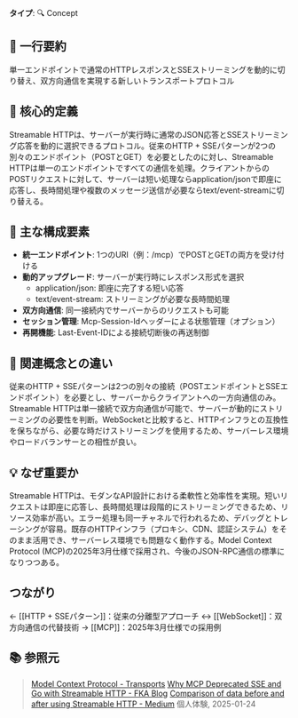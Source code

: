 **タイプ**: 🔍 Concept

## 📝 一行要約
単一エンドポイントで通常のHTTPレスポンスとSSEストリーミングを動的に切り替え、双方向通信を実現する新しいトランスポートプロトコル

## 🎯 核心的定義
Streamable HTTPは、サーバーが実行時に通常のJSON応答とSSEストリーミング応答を動的に選択できるプロトコル。従来のHTTP + SSEパターンが2つの別々のエンドポイント（POSTとGET）を必要としたのに対し、Streamable HTTPは単一のエンドポイントですべての通信を処理。クライアントからのPOSTリクエストに対して、サーバーは短い処理ならapplication/jsonで即座に応答し、長時間処理や複数のメッセージ送信が必要ならtext/event-streamに切り替える。

## 🌟 主な構成要素
- **統一エンドポイント**: 1つのURI（例：/mcp）でPOSTとGETの両方を受け付ける
- **動的アップグレード**: サーバーが実行時にレスポンス形式を選択
  - application/json: 即座に完了する短い応答
  - text/event-stream: ストリーミングが必要な長時間処理
- **双方向通信**: 同一接続内でサーバーからのリクエストも可能
- **セッション管理**: Mcp-Session-Idヘッダーによる状態管理（オプション）
- **再開機能**: Last-Event-IDによる接続切断後の再送制御

## 🔄 関連概念との違い
従来のHTTP + SSEパターンは2つの別々の接続（POSTエンドポイントとSSEエンドポイント）を必要とし、サーバーからクライアントへの一方向通信のみ。Streamable HTTPは単一接続で双方向通信が可能で、サーバーが動的にストリーミングの必要性を判断。WebSocketと比較すると、HTTPインフラとの互換性を保ちながら、必要な時だけストリーミングを使用するため、サーバーレス環境やロードバランサーとの相性が良い。

## 💡 なぜ重要か
Streamable HTTPは、モダンなAPI設計における柔軟性と効率性を実現。短いリクエストは即座に応答し、長時間処理は段階的にストリーミングできるため、リソース効率が高い。エラー処理も同一チャネルで行われるため、デバッグとトレーシングが容易。既存のHTTPインフラ（プロキシ、CDN、認証システム）をそのまま活用でき、サーバーレス環境でも問題なく動作する。Model Context Protocol (MCP)の2025年3月仕様で採用され、今後のJSON-RPC通信の標準になりつつある。

## つながり
← [[HTTP + SSEパターン]]：従来の分離型アプローチ
↔ [[WebSocket]]：双方向通信の代替技術
→ [[MCP]]：2025年3月仕様での採用例

## 📚 参照元
> [Model Context Protocol - Transports](https://modelcontextprotocol.io/docs/concepts/transports)
> [Why MCP Deprecated SSE and Go with Streamable HTTP - FKA Blog](https://blog.fka.dev/blog/2025-06-06-why-mcp-deprecated-sse-and-go-with-streamable-http/)
> [Comparison of data before and after using Streamable HTTP - Medium](https://medium.com/@higress_ai/comparison-of-data-before-and-after-using-streamable-http-b094db8b414e)
> 個人体験, 2025-01-24